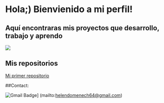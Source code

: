 # Hola;) Bienvienido a mi perfil!


## Aquí encontraras mis proyectos que desarrollo, trabajo y aprendo

![](https://encrypted-tbn0.gstatic.com/images?q=tbn:ANd9GcQlFrJGfKQ2xVddooaoB12EdeFQQHE543fJFyD9yXoRsKUtFHnZWZobBq7ogqvdFrUCUFo&usqp=CAU)

## Mis repositorios

[Mi primer repositorio](https://github.com/helendomenech64-H/Gestor.Tareas.git)

##Contact:

![Gmail Badge](https://img.shields.io/badge/-helendomenech64@gmail.com-c14438?style=flat-square&logo=Gmail&logoColor=White&link=mailto:helendomenech64@gmail.com)]
(mailto:helendomenech64@gmail.com)


<!--
**helendomenech64-H/helendomenech64-H** is a ✨ _special_ ✨ repository because its `README.md` (this file) appears on your GitHub profile.

Here are some ideas to get you started:

- 🔭 I’m currently working on ...
- 🌱 I’m currently learning ...
- 👯 I’m looking to collaborate on ...
- 🤔 I’m looking for help with ...
- 💬 Ask me about ...
- 📫 How to reach me: ...
- 😄 Pronouns: ...
- ⚡ Fun fact: ...
-->
